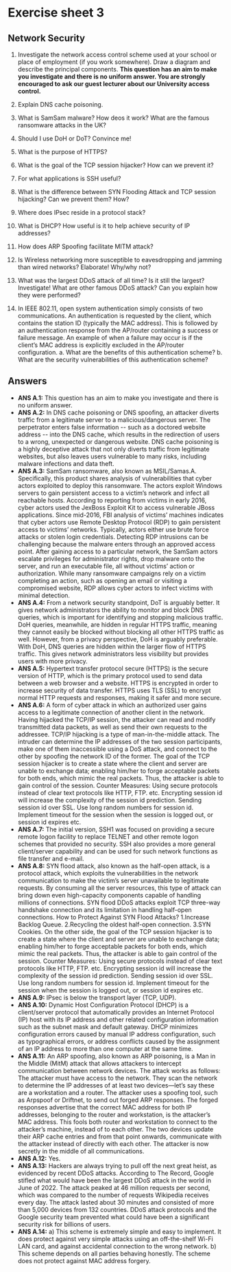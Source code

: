 # Exercise sheet 3

## Network Security

1. Investigate the network access control scheme used at your school or place of employment (if you work somewhere). Draw a diagram and describe the principal components. **This question has an aim to make you investigate and there is no uniform answer. You are strongly encouraged to ask our guest lecturer about our University access control.**

2. Explain DNS cache poisoning.

3. What is SamSam malware? How deos it work? What are the famous ransomware attacks in the UK?

4. Should I use DoH or DoT? Convince me!

5. What is the purpose of HTTPS?

6. What is the goal of the TCP session hijacker? How can we prevent it? 

7. For what applications is SSH useful?

8. What is the difference between SYN Flooding Attack and TCP session hijacking? Can we prevent them? How? 

9. Where does IPsec reside in a protocol stack?

10. What is DHCP? How useful is it to help achieve security of IP addresses?

11. How does ARP Spoofing facilitate MITM attack?  

12. Is Wireless networking more susceptible to eavesdropping and jamming than wired networks? Elaborate! Why/why not?

13. What was the largest DDoS attack of all time? Is it still the largest? Investigate! What are other famous DDoS attack? Can you explain how they were performed?

14. In IEEE 802.11, open system authentication simply consists of two communications. An authentication is requested by the client, which contains the station ID (typically the MAC address). This is followed by an authentication response from the AP/router containing a success or failure message. An example of when a failure may occur is if the client’s MAC address is explicitly excluded in the AP/router configuration.
a. What are the benefits of this authentication scheme?
b. What are the security vulnerabilities of this authentication scheme?


## Answers
- **ANS A.1:** This question has an aim to make you investigate and there is no uniform answer.
- **ANS A.2:** In DNS cache poisoning or DNS spoofing, an attacker diverts traffic from a legitimate server to a malicious/dangerous server. The perpetrator enters false information -- such as a doctored website address -- into the DNS cache, which results in the redirection of users to a wrong, unexpected or dangerous website. DNS cache poisoning is a highly deceptive attack that not only diverts traffic from legitimate websites, but also leaves users vulnerable to many risks, including malware infections and data theft. 
- **ANS A.3:** SamSam ransomware, also known as MSIL/Samas.A. Specifically, this product shares analysis of vulnerabilities that cyber actors exploited to deploy this ransomware. The actors exploit Windows servers to gain persistent access to a victim’s network and infect all reachable hosts. According to reporting from victims in early 2016, cyber actors used the JexBoss Exploit Kit to access vulnerable JBoss applications. Since mid-2016, FBI analysis of victims’ machines indicates that cyber actors use Remote Desktop Protocol (RDP) to gain persistent access to victims’ networks. Typically, actors either use brute force attacks or stolen login credentials. Detecting RDP intrusions can be challenging because the malware enters through an approved access point. After gaining access to a particular network, the SamSam actors escalate privileges for administrator rights, drop malware onto the server, and run an executable file, all without victims’ action or authorization. While many ransomware campaigns rely on a victim completing an action, such as opening an email or visiting a compromised website, RDP allows cyber actors to infect victims with minimal detection.
- **ANS A.4:** From a network security standpoint, DoT is arguably better. It gives network administrators the ability to monitor and block DNS queries, which is important for identifying and stopping malicious traffic. DoH queries, meanwhile, are hidden in regular HTTPS traffic, meaning they cannot easily be blocked without blocking all other HTTPS traffic as well. However, from a privacy perspective, DoH is arguably preferable. With DoH, DNS queries are hidden within the larger flow of HTTPS traffic. This gives network administrators less visibility but provides users with more privacy.
- **ANS A.5:** Hypertext transfer protocol secure (HTTPS) is the secure version of HTTP, which is the primary protocol used to send data between a web browser and a website. HTTPS is encrypted in order to increase security of data transfer. HTTPS uses TLS (SSL) to encrypt normal HTTP requests and responses, making it safer and more secure.
- **ANS A.6:** A form of cyber attack in which an authorized user gains access to a legitimate connection of another client in the network. Having hijacked the TCP/IP session, the attacker can read and modify transmitted data packets, as well as send their own requests to the addressee. TCP/IP hijacking is a type of man-in-the-middle attack. The intruder can determine the IP addresses of the two session participants, make one of them inaccessible using a DoS attack, and connect to the other by spoofing the network ID of the former. The goal of the TCP session hijacker is to create a state where the client and server are unable to exchange data; enabling him/her to forge acceptable packets for both ends, which mimic the real packets. Thus, the attacker is able to gain control of the session. Counter Measures: Using secure protocols instead of clear text protocols like HTTP, FTP. etc. Encrypting session id will increase the complexity of the session id prediction. Sending session id over SSL. Use long random numbers for session id. Implement timeout for the session when the session is logged out, or session id expires etc.
- **ANS A.7:** The initial version, SSH1 was focused on providing a secure remote logon facility to replace TELNET and other remote logon schemes that provided no security. SSH also provides a more general client/server capability and can be used for such network functions as file transfer and e-mail.
- **ANS A.8:** SYN flood attack, also known as the half-open attack, is a protocol attack, which exploits the vulnerabilities in the network communication to make the victim’s server unavailable to legitimate requests. By consuming all the server resources, this type of attack can bring down even high-capacity components capable of handling millions of connections. SYN flood DDoS attacks exploit TCP three-way handshake connection and its limitation in handling half-open connections. How to Protect Against SYN Flood Attacks? 1.Increase Backlog Queue. 2.Recycling the oldest half-open connection. 3.SYN Cookies. On the other side, the goal of the TCP session hijacker is to create a state where the client and server are unable to exchange data; enabling him/her to forge acceptable packets for both ends, which mimic the real packets. Thus, the attacker is able to gain control of the session. Counter Measures: Using secure protocols instead of clear text protocols like HTTP, FTP. etc. Encrypting session id will increase the complexity of the session id prediction. Sending session id over SSL. Use long random numbers for session id. Implement timeout for the session when the session is logged out, or session id expires etc.
- **ANS A.9:** IPsec is below the transport layer (TCP, UDP). 
- **ANS A.10:** Dynamic Host Configuration Protocol (DHCP) is a client/server protocol that automatically provides an Internet Protocol (IP) host with its IP address and other related configuration information such as the subnet mask and default gateway. DHCP minimizes configuration errors caused by manual IP address configuration, such as typographical errors, or address conflicts caused by the assignment of an IP address to more than one computer at the same time.
- **ANS A.11:** An ARP spoofing, also known as ARP poisoning, is a Man in the Middle (MitM) attack that allows attackers to intercept communication between network devices. The attack works as follows: The attacker must have access to the network. They scan the network to determine the IP addresses of at least two devices⁠—let’s say these are a workstation and a router. The attacker uses a spoofing tool, such as Arpspoof or Driftnet, to send out forged ARP responses. The forged responses advertise that the correct MAC address for both IP addresses, belonging to the router and workstation, is the attacker’s MAC address. This fools both router and workstation to connect to the attacker’s machine, instead of to each other. The two devices update their ARP cache entries and from that point onwards, communicate with the attacker instead of directly with each other. The attacker is now secretly in the middle of all communications.
- **ANS A.12:** Yes. 
- **ANS A.13:** Hackers are always trying to pull off the next great heist, as evidenced by recent DDoS attacks. According to The Record, Google stifled what would have been the largest DDoS attack in the world in June of 2022. The attack peaked at 46 million requests per second, which was compared to the number of requests Wikipedia receives every day. The attack lasted about 30 minutes and consisted of more than 5,000 devices from 132 countries. DDoS attack protocols and the Google security team prevented what could have been a significant security risk for billions of users.
- **ANS A.14:** a) This scheme is extremely simple and easy to implement. It does protect against very simple attacks using an off-the-shelf Wi-Fi LAN card, and against accidental connection to the wrong network. b) This scheme depends on all parties behaving honestly. The scheme does not protect against MAC address forgery. 

